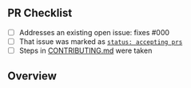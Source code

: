 <!-- 👋 Hi, thanks for sending a PR to next-react-app! 💖.
Please fill out all fields below and make sure each item is true and [x] checked.
Otherwise we may not be able to review your PR. -->

## PR Checklist

- [ ] Addresses an existing open issue: fixes #000
- [ ] That issue was marked as
      [`status: accepting prs`](https://github.com/timelessco/next-react-app/issues?q=is%3Aopen+is%3Aissue+label%3A%22status%3A+accepting+prs%22)
- [ ] Steps in
      [CONTRIBUTING.md](https://github.com/timelessco/next-react-app/blob/main/.github/CONTRIBUTING.md)
      were taken

## Overview

<!-- Description of what is changed and how the code change does that. -->
